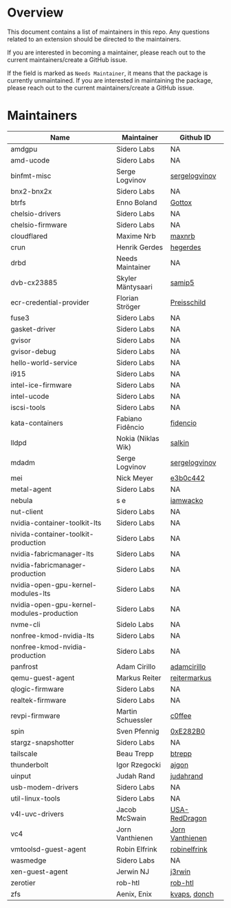 # Overview

This document contains a list of maintainers in this repo. Any questions related to an extension should be directed to the maintainers.

If you are interested in becoming a maintainer, please reach out to the current maintainers/create a GitHub issue.

If the field is marked as `Needs Maintainer`, it means that the package is currently unmaintained. If you are interested in maintaining the package, please reach out to the current maintainers/create a GitHub issue.

# Maintainers

| Name                                      | Maintainer         | Github ID                                                            |
| ----------------------------------------- | ------------------ | -------------------------------------------------------------------- |
| amdgpu                                    | Sidero Labs        | NA                                                                   |
| amd-ucode                                 | Sidero Labs        | NA                                                                   |
| binfmt-misc                               | Serge Logvinov     | [sergelogvinov](https://github.com/sergelogvinov)                    |
| bnx2-bnx2x                                | Sidero Labs        | NA                                                                   |
| btrfs                                     | Enno Boland        | [Gottox](https://github.com/Gottox)                                  |
| chelsio-drivers                           | Sidero Labs        | NA                                                                   |
| chelsio-firmware                          | Sidero Labs        | NA                                                                   |
| cloudflared                               | Maxime Nrb         | [maxnrb](https://github.com/maxnrb)                                  |
| crun                                      | Henrik Gerdes      | [hegerdes](https://github.com/hegerdes)                              |
| drbd                                      | Needs Maintainer   | NA                                                                   |
| dvb-cx23885                               | Skyler Mäntysaari  | [samip5](https://github.com/samip5)                                  |
| ecr-credential-provider                   | Florian Ströger    | [Preisschild](https://github.com/Preisschild)                        |
| fuse3                                     | Sidero Labs        | NA                                                                   |
| gasket-driver                             | Sidero Labs        | NA                                                                   |
| gvisor                                    | Sidero Labs        | NA                                                                   |
| gvisor-debug                              | Sidero Labs        | NA                                                                   |
| hello-world-service                       | Sidero Labs        | NA                                                                   |
| i915                                      | Sidero Labs        | NA                                                                   |
| intel-ice-firmware                        | Sidero Labs        | NA                                                                   |
| intel-ucode                               | Sidero Labs        | NA                                                                   |
| iscsi-tools                               | Sidero Labs        | NA                                                                   |
| kata-containers                           | Fabiano Fidêncio   | [fidencio](https://github.com/fidencio)                              |
| lldpd                                     | Nokia (Niklas Wik) | [salkin](https://github.com/salkin)                                  |
| mdadm                                     | Serge Logvinov     | [sergelogvinov](https://github.com/sergelogvinov)                    |
| mei                                       | Nick Meyer         | [e3b0c442](https://github.com/e3b0c442)                              |
| metal-agent                               | Sidero Labs        | NA                                                                   |
| nebula                                    | s e                | [iamwacko](https://github.com/iamwacko)                              |
| nut-client                                | Sidero Labs        | NA                                                                   |
| nvidia-container-toolkit-lts              | Sidero Labs        | NA                                                                   |
| nivida-container-toolkit-production       | Sidero Labs        | NA                                                                   |
| nvidia-fabricmanager-lts                  | Sidero Labs        | NA                                                                   |
| nvidia-fabricmanager-production           | Sidero Labs        | NA                                                                   |
| nvidia-open-gpu-kernel-modules-lts        | Sidero Labs        | NA                                                                   |
| nvidia-open-gpu-kernel-modules-production | Sidero Labs        | NA                                                                   |
| nvme-cli                                  | Sidelo Labs        | NA                                                                   |
| nonfree-kmod-nvidia-lts                   | Sidero Labs        | NA                                                                   |
| nonfree-kmod-nvidia-production            | Sidero Labs        | NA                                                                   |
| panfrost                                  | Adam Cirillo       | [adamcirillo](https://github.com/adamcirillo)                        |
| qemu-guest-agent                          | Markus Reiter      | [reitermarkus](https://github.com/reitermarkus)                      |
| qlogic-firmware                           | Sidero Labs        | NA                                                                   |
| realtek-firmware                          | Sidero Labs        | NA                                                                   |
| revpi-firmware                            | Martin Schuessler  | [c0ffee](https://github.com/c0ffee)                                  |
| spin                                      | Sven Pfennig       | [0xE282B0](https://github.com/0xE282B0)                              |
| stargz-snapshotter                        | Sidero Labs        | NA                                                                   |
| tailscale                                 | Beau Trepp         | [btrepp](https://github.com/btrepp)                                  |
| thunderbolt                               | Igor Rzegocki      | [ajgon](https://github.com/ajgon)                                    |
| uinput                                    | Judah Rand         | [judahrand](https://github.com/judahrand)                            |
| usb-modem-drivers                         | Sidero Labs        | NA                                                                   |
| util-linux-tools                          | Sidero Labs        | NA                                                                   |
| v4l-uvc-drivers                           | Jacob McSwain      | [USA-RedDragon](https://github.com/USA-RedDragon)                    |
| vc4                                       | Jorn Vanthienen    | [Jorn Vanthienen](https://github.com/jvanthienen-gluo)               |
| vmtoolsd-guest-agent                      | Robin Elfrink      | [robinelfrink](https://github.com/robinelfrink)                      |
| wasmedge                                  | Sidero Labs        | NA                                                                   |
| xen-guest-agent                           | Jerwin NJ          | [j3rwin](https://github.com/j3rwin)                                  |
| zerotier                                  | rob-htl            | [rob-htl](https://github.com/rob-htl)                                |
| zfs                                       | Aenix, Enix        | [kvaps](https://github.com/kvaps), [donch](https://github.com/donch) |

